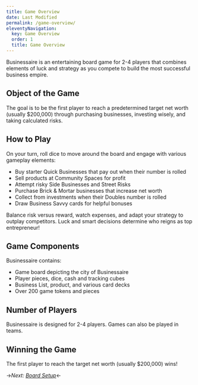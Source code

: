 ```yaml
---
title: Game Overview
date: Last Modified
permalink: /game-overview/
eleventyNavigation:
  key: Game Overview
  order: 1
  title: Game Overview 
---
```


Businessaire is an entertaining board game for 2-4 players that combines elements of luck and strategy as you compete to build the most successful business empire. 

## Object of the Game

The goal is to be the first player to reach a predetermined target net worth (usually $200,000) through purchasing businesses, investing wisely, and taking calculated risks.

## How to Play 

On your turn, roll dice to move around the board and engage with various gameplay elements:

- Buy starter Quick Businesses that pay out when their number is rolled
- Sell products at Community Spaces for profit
- Attempt risky Side Businesses and Street Risks
- Purchase Brick & Mortar businesses that increase net worth
- Collect from investments when their Doubles number is rolled
- Draw Business Savvy cards for helpful bonuses

Balance risk versus reward, watch expenses, and adapt your strategy to outplay competitors. Luck and smart decisions determine who reigns as top entrepreneur!

## Game Components

Businessaire contains:

- Game board depicting the city of Businessaire 
- Player pieces, dice, cash and tracking cubes
- Business List, product, and various card decks 
- Over 200 game tokens and pieces

## Number of Players

Businessaire is designed for 2-4 players. Games can also be played in teams.

## Winning the Game

The first player to reach the target net worth (usually $200,000) wins!

->*Next: [Board Setup](/board-setup)*<-